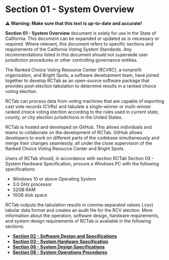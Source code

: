 # Section 01 - System Overview

**⚠️ Warning: Make sure that this text is up-to-date and accurate!**

**Section 01 - System Overview** document is solely for use in the State of California. This document can be expanded or updated as is necessary or required. Where relevant, this document refers to specific sections and requirements of the California Voting System Standards. Any recommendations listed in this document should not supersede user jurisdiction procedures or other controlling governance entities.

The Ranked Choice Voting Resource Center (RCVRC), a nonprofit organization, and Bright Spots, a software development team, have joined together to develop RCTab as an open-source software package that provides post-election tabulation to determine results in a ranked choice voting election.

RCTab can process data from voting machines that are capable of exporting cast vote records (CVRs) and tabulate a single-winner or multi-winner ranked choice voting election according to the rules used in current state, county, or city election jurisdictions in the United States.

RCTab is hosted and developed on GitHub. This allows individuals and teams to collaborate on the development of RCTab. GitHub allows developers to work on different parts of the codebase simultaneously and merge their changes seamlessly, all under the close supervision of the Ranked Choice Voting Resource Center and Bright Spots.

Users of RCTab should, in accordance with section RCTab Section 03 - System Hardware Specification, procure a Windows PC with the following specifications:

-   Windows 10 or above Operating System
-   3.0 GHz processor
-   32GB RAM
-   10GB disk space

RCTab outputs the tabulation results in comma-separated values (.csv) tabular data format and creates an audit file for the RCV election. More information about the operation, software design, hardware requirements, and system design requirements of RCTab is available in the following sections:

-   [**Section 02 - Software Design and Specifications**](software_design_and_specifications.md)
-   [**Section 03 - System Hardware Specification**](system_hardware_specification.md)
-   [**Section 06 - System Design Specifications**](system_design_specifications.md)
-   [**Section 08 - System Operations Procedures**](system_operations_procedures.md)
